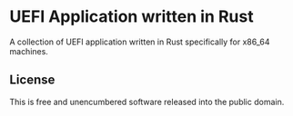 # UEFI Application written in Rust

A collection of UEFI application written in Rust specifically for x86_64 machines.

## License

This is free and unencumbered software released into the public domain.

